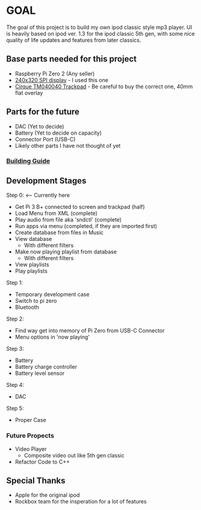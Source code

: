 # GOAL
The goal of this project is to build my own ipod classic style mp3 player. UI is heavily based on ipod ver. 1.3 for the ipod classic 5th gen, with some nice quality of life updates and features from later classics. 

## Base parts needed for this project
  - Raspberry Pi Zero 2 (Any seller)
  - [240x320 SPI display](https://www.pishop.us/product/240-320-general-2inch-ips-lcd-display-module/) - I used this one
  - [Cirque TM040040 Trackpad](https://www.mouser.com/c/?marcom=118816186) - Be careful to buy the correct one, 40mm flat overlay

## Parts for the future
  - DAC (Yet to decide)
  - Battery (Yet to decide on capacity)
  - Connector Port (USB-C)
  - Likely other parts I have not thought of yet

### [Building Guide](https://docs.google.com/document/d/1XwhfeOkbN93wCHk-AwTpOQk8uyo2gPRMQpYmsx6mDbI/edit?usp=sharing)

## Development Stages

Step 0: <-- Currently here
  - Get Pi 3 B+ connected to screen and trackpad (half)
  - Load Menu from XML (complete)
  - Play audio from file aka 'sndctl' (complete)
  - Run apps via menu (completed, if they are imported first)
  - Create database from files in Music
  - View database
    - With different filters
  - Make now playing playlist from database
    - With different filters
  - View playlists
  - Play playlists

Step 1:
  - Temporary development case
  - Switch to pi zero
  - Bluetooth
    
Step 2:
  - Find way get into memory of Pi Zero from USB-C Connector
  - Menu options in 'now playing'

Step 3:
  - Battery
  - Battery charge controller
  - Battery level sensor
    
Step 4:
  - DAC

Step 5:
  - Proper Case

### Future Propects
  - Video Player
    - Composite video out like 5th gen classic
  - Refactor Code to C++

## Special Thanks
- Apple for the original ipod
- Rockbox team for the insperation for a lot of features

